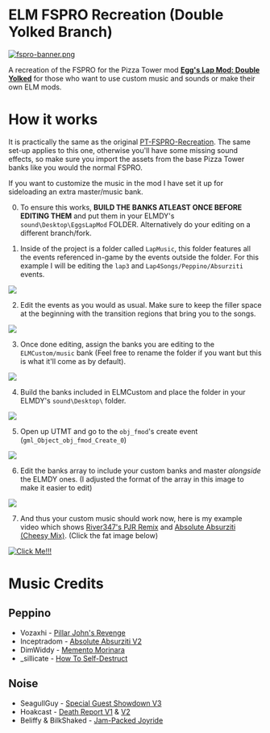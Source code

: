 # ELM FSPRO Recreation (Double Yolked Branch)
[![fspro-banner.png](https://i.postimg.cc/mgZbrHKj/fspro-banner.png)](https://postimg.cc/fJF42JzS)

A recreation of the FSPRO for the Pizza Tower mod [**Egg's Lap Mod: Double Yolked**](https://gamebanana.com/mods/537351) for those who want to use custom music and sounds or make their own ELM mods.
# How it works
It is practically the same as the original [PT-FSPRO-Recreation](https://github.com/Raltyro/PT-FSPRO-Recreation).  The same set-up applies to this one,  otherwise you'll have some missing sound effects, so make sure you import the assets from the base Pizza Tower banks like you would the normal FSPRO.

If you want to customize the music in the mod I have set it up for sideloading an extra master/music bank.

0. To ensure this works,  **BUILD THE BANKS ATLEAST ONCE BEFORE EDITING THEM** and put them in your ELMDY's `sound\Desktop\EggsLapMod` FOLDER.  Alternatively do your editing on a different branch/fork.

1. Inside of the project is a folder called `LapMusic`,  this folder features all the events referenced in-game by the events outside the folder.  For this example I will be editing the `lap3` and `Lap4Songs/Peppino/Absurziti` events.

![](https://i.postimg.cc/gkXpV0ty/LapMusic.png)

2. Edit the events as you would as usual.  Make sure to keep the filler space at the beginning with the transition regions that bring you to the songs.
   
![](https://i.postimg.cc/qqW9b8Ds/Spacer.png)

3. Once done editing,  assign the banks you are editing to the `ELMCustom/music` bank (Feel free to rename the folder if you want but this is what it'll come as by default).
   
![](https://i.postimg.cc/QdG2cJTs/Assigning.png)

4. Build the banks included in ELMCustom and place the folder in your ELMDY's `sound\Desktop\` folder.
   
![](https://i.postimg.cc/3w9z5MbJ/Folder-placement.png)

5. Open up UTMT and go to the `obj_fmod`'s create event (`gml_Object_obj_fmod_Create_0`)
    
![](https://i.postimg.cc/tT6qX40N/fmod-create.png)

6. Edit the banks array to include your custom banks and master *alongside* the ELMDY ones. (I adjusted the format of the array in this image to make it easier to edit)
    
![](https://i.postimg.cc/1tjTXGQk/Bank-array.png)

7. And thus your custom music should work now,  here is my example video which shows [River347's PJR Remix](https://www.youtube.com/watch?v=CUUn6xCTT7U) and [Absolute Absurziti (Cheesy Mix)](https://www.youtube.com/watch?v=GPHvp9Y5aJM). (Click the fat image below)
   
[![Click Me!!!](https://i.postimg.cc/GtMfB6yh/ELMFSPRO-CMD.png)](https://youtu.be/4FdvZ3OTCYw)

# Music Credits
## Peppino
- Vozaxhi - [Pillar John's Revenge](https://www.youtube.com/watch?v=MSzReOhnxXg)
- Inceptradom - [Absolute Absurziti V2](https://www.youtube.com/watch?v=8Vqa5lfr8Sk)
- DimWiddy - [Memento Morinara](https://soundcloud.com/dimwiddy/memento-morinara)
- _sillicate - [How To Self-Destruct](https://www.youtube.com/watch?v=NA5yxiphq74)
## Noise
- SeagullGuy - [Special Guest Showdown V3](https://youtu.be/czq_88BSNoM?feature=shared&t=9)
- Hoakcast - [Death Report V1](https://www.youtube.com/watch?v=ywkJVFCMgME) & [V2](https://www.youtube.com/watch?v=T15-8MhBIZE)
- Beliffy &  BilkShaked - [Jam-Packed Joyride](https://www.youtube.com/watch?v=Mpvt54rjrbE)
